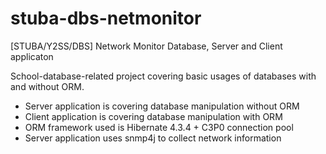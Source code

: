 stuba-dbs-netmonitor
====================

[STUBA/Y2SS/DBS] Network Monitor Database, Server and Client applicaton

School-database-related project covering basic usages of databases with and without ORM.

 * Server application is covering database manipulation without ORM
 * Client application is covering database manipulation with ORM
 * ORM framework used is Hibernate 4.3.4 + C3P0 connection pool
 * Server application uses snmp4j to collect network information
